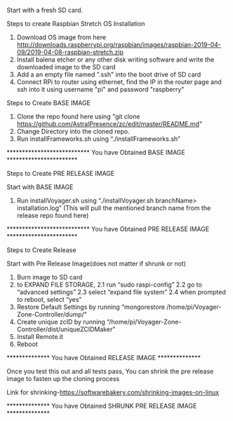Start with a fresh SD card.

 Steps to create Raspbian Stretch OS Installation
1. Download OS image from here http://downloads.raspberrypi.org/raspbian/images/raspbian-2019-04-09/2019-04-08-raspbian-stretch.zip
2. Install balena etcher or any other disk writing software and write the downloaded image to the SD card
3. Add a an empty file named ".ssh" into the boot drive of SD card
4. Connect RPi to router using ethernet, find the IP in the router page and ssh into it using username "pi" and password "raspberry"


 Steps to Create BASE IMAGE 
 
1. Clone the repo found here using "git clone https://github.com/AstralPresence/zc/edit/master/README.md"
2. Change Directory into the cloned repo. 
3. Run installFrameworks.sh using “./installFrameworks.sh”


***************************  You have Obtained BASE IMAGE  ***********************

 Steps to Create PRE RELEASE IMAGE 

Start with BASE IMAGE
1. Run installVoyager.sh using “./installVoyager.sh branchName> installation.log”
(This will pull the mentioned branch name from the release repo found here)


***************************  You have Obtained PRE RELEASE IMAGE  ***********************

Steps to Create Release 

Start with Pre Release Image(does not matter if shrunk or not)
1. Burn image to SD card
2. to EXPAND FILE STORAGE,
   2.1 run “sudo raspi-config”
   2.2 go to “advanced settings”
   2.3 select “expand file system”
   2.4 when prompted to reboot, select “yes”
3. Restore Default Settings by running “mongorestore /home/pi/Voyager-Zone-Controller/dump/”
4. Create unique zcID by running “/home/pi/Voyager-Zone-Controller/dist/uniqueZCIDMaker”
5. Install Remote.it
6. Reboot

**************  You have Obtained RELEASE IMAGE  ************** 

Once you test this out and all tests pass, You can shrink the pre release image to fasten up the cloning process

Link for shrinking-https://softwarebakery.com/shrinking-images-on-linux

**************  You have Obtained SHRUNK PRE RELEASE IMAGE  ************** 
